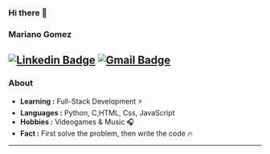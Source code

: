 ### Hi there 👋

### Mariano Gomez 
[![Linkedin Badge](https://img.shields.io/badge/-MarianoGomez-blue?style=flat-square&logo=Linkedin&logoColor=white&link=https://www.linkedin.com/in/ishagupta20//)](www.linkedin.com/in/mariano-agustin-gomez) [![Gmail Badge](https://img.shields.io/badge/-marianogomezdev@gmail.com-c14438?style=flat-square&logo=Gmail&logoColor=white&link=mailto:marianogomezdev@gmail.com)](mailto:ishagupta2103@gmail.com)
---------------------------------------------------------------------------------------------------------------------------------------------------------------------------------
### About

-  **Learning :** Full-Stack Development :zap:	
-  **Languages :** Python, C,HTML, Css, JavaScript
-  **Hobbies :** Videogames & Music :headphones:
-  **Fact :** First solve the problem, then write the code :fire: 


---------------------------------------------------------------------------------------------------------------------------------------------------------------------------------

